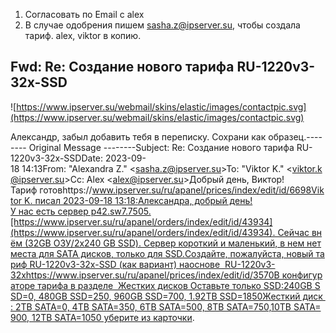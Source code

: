 1. Согласовать по Email с alex
2. В случае одобрения пишем [sasha.z@ipserver.su](mailto:sasha.z@ipserver.su), чтобы создала тариф. alex, viktor в копию.

## **Fwd: Re: Создание нового тарифа RU-1220v3-32x-SSD**

![https://www.ipserver.su/webmail/skins/elastic/images/contactpic.svg](https://www.ipserver.su/webmail/skins/elastic/images/contactpic.svg)

Александр, забыл добавить тебя в переписку. Сохрани как образец.-------- Original Message --------Subject: Re: Создание нового тарифа RU-1220v3-32x-SSDDate: 2023-09-18 14:13From: "Alexandra Z." <[sasha.z@ipserver.su](mailto:sasha.z@ipserver.su)>To: "Viktor K." <[viktor.k@ipserver.su](mailto:viktor.k@ipserver.su)>Cc: Alex <[alex@ipserver.su](mailto:alex@ipserver.su)>Добрый день, Виктор!Тариф готовhttps://www.ipserver.su/ru/apanel/prices/index/edit/id/6698Viktor K. писал 2023-09-18 13:18:Александра, добрый день!У нас есть сервер p42.sw7.7505.[https://www.ipserver.su/ru/apanel/orders/index/edit/id/43934](https://www.ipserver.su/ru/apanel/orders/index/edit/id/43934). Сейчас внём (32GB ОЗУ/2x240 GB SSD). Сервер короткий и маленький, в нем нетместа для SATA дисков, только для SSD.Создайте, пожалуйста, новый тариф RU-1220v3-32x-SSD (как вариант) наоснове  RU-1220v3-32xhttps://www.ipserver.su/ru/apanel/prices/index/edit/id/3570В конфигураторе тарифа в разделе  Жестких дисков Оставьте только SSD:240GB SSD=0, 480GB SSD=250, 960GB SSD=700, 1.92TB SSD=1850Жесткий диск : 2TB SATA=0, 4TB SATA=350, 6TB SATA=500, 8TB SATA=750,10TB SATA=900, 12TB SATA=1050 уберите из карточки.